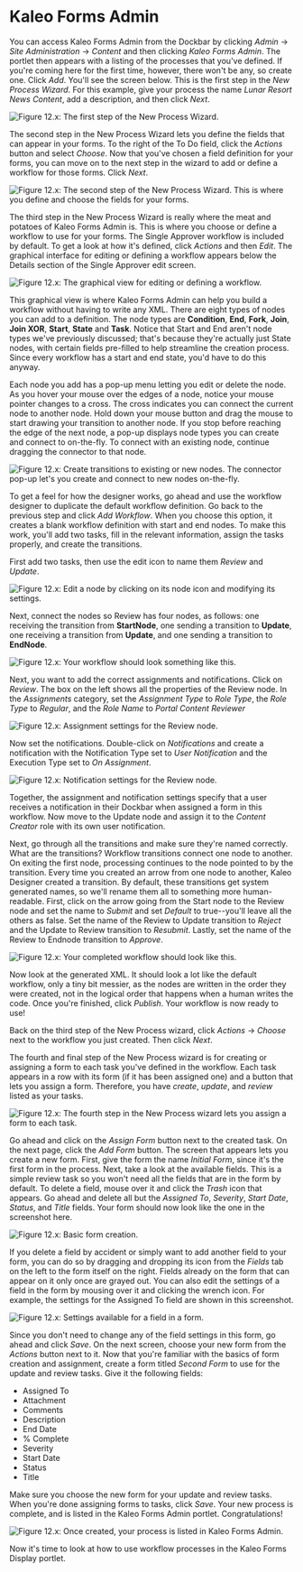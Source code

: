 # Kaleo Forms Admin [](id=kaleo-forms-admin)

You can access Kaleo Forms Admin from the Dockbar by clicking
*Admin* &rarr; *Site Administration* &rarr; *Content* and then clicking *Kaleo 
Forms Admin*. The portlet then appears with a listing of the processes that 
you've defined. If you're coming here for the first time, however, there won't 
be any, so create one. Click *Add*. You'll see the screen below. This is 
the first step in the *New Process Wizard*. For this example, give your process 
the name *Lunar Resort News Content*, add a description, and then click *Next*.

![Figure 12.x: The first step of the New Process Wizard.](../../../images/kaleo-forms-admin-wizard-1.png)

The second step in the New Process Wizard lets you define the fields that 
can appear in your forms. To the right of the To Do field, click the *Actions* 
button and select *Choose*. Now that you've chosen a field definition for your 
forms, you can move on to the next step in the wizard to add or define a 
workflow for those forms. Click *Next*.

![Figure 12.x: The second step of the New Process Wizard. This is where you define and choose the fields for your forms.](../../../images/kaleo-forms-admin-wizard-2.png)

The third step in the New Process Wizard is really where the meat and potatoes 
of Kaleo Forms Admin is. This is where you choose or define a workflow to use 
for your forms. The Single Approver workflow is included by default. To get a 
look at how it's defined, click *Actions* and then *Edit*. The graphical 
interface for editing or defining a workflow appears below the Details section 
of the Single Approver edit screen. 

![Figure 12.x: The graphical view for editing or defining a workflow.](../../../images/kaleo-forms-graphical-editor.png)

This graphical view is where Kaleo Forms Admin can help you build a workflow 
without having to write any XML. There are eight types of nodes you can add to a 
definition. The node types are **Condition**, **End**, **Fork**, **Join**, 
**Join XOR**, **Start**, **State** and **Task**. Notice that Start and End 
aren't node types we've previously discussed; that's because they're actually 
just State nodes, with certain fields pre-filled to help streamline the creation 
process. Since every workflow has a start and end state, you'd have to do this 
anyway. 

Each node you add has a pop-up menu letting you edit or delete the node. As
you hover your mouse over the edges of a node, notice your mouse pointer changes
to a cross. The cross indicates you can connect the current node to another
node. Hold down your mouse button and drag the mouse to start drawing your
transition to another node. If you stop before reaching the edge of the next
node, a pop-up displays node types you can create and connect to on-the-fly. To
connect with an existing node, continue dragging the connector to that node. 

![Figure 12.x: Create transitions to existing or new nodes. The connector pop-up let's you create and connect to new nodes on-the-fly.](../../../images/kaleo-connector.png)

To get a feel for how the designer works, go ahead and use the workflow designer 
to duplicate the default workflow definition. Go back to the previous step and 
click *Add Workflow*. When you choose this option, it creates a blank workflow 
definition with start and end nodes. To make this work, you'll add two tasks, 
fill in the relevant information, assign the tasks properly, and create the 
transitions. 

First add two tasks, then use the edit icon to name them *Review* and *Update*. 

![Figure 12.x: Edit a node by clicking on its node icon and modifying its settings.](../../../images/kaleo-rename-node.png)

Next, connect the nodes so Review has four nodes, as follows: one receiving the
transition from **StartNode**, one sending a transition to **Update**, one
receiving a transition from **Update**, and one sending a transition to
**EndNode**. 

![Figure 12.x: Your workflow should look something like this.](../../../images/kaleo-designer-basic-workflow.png)

Next, you want to add the correct assignments and notifications. Click on
*Review*. The box on the left shows all the properties of the Review node. In
the *Assignments* category, set the *Assignment Type* to *Role Type*, the 
*Role Type* to *Regular*, and the *Role Name* to *Portal Content Reviewer*

![Figure 12.x: Assignment settings for the Review node.](../../../images/kaleo-forms-review-node-assignments.png)

Now set the notifications. Double-click on *Notifications* and create a 
notification with the Notification Type set to *User Notification* and the 
Execution Type set to *On Assignment*.

![Figure 12.x: Notification settings for the Review node.](../../../images/kaleo-forms-review-node-notification.png)

Together, the assignment and notification settings specify that a user receives 
a notification in their Dockbar when assigned a form in this workflow. Now move 
to the Update node and assign it to the *Content Creator* role with its own user 
notification.

Next, go through all the transitions and make sure they're named correctly. 
What are the transitions? Workflow transitions connect one node to another. On 
exiting the first node, processing continues to the node pointed to by the 
transition. Every time you created an arrow from one node to another, Kaleo
Designer created a transition. By default, these transitions get system
generated names, so we'll rename them all to something more human-readable.
First, click on the arrow going from the Start node to the Review node and set
the name to *Submit* and set *Default* to true--you'll leave all the others as
false. Set the name of the Review to Update transition to *Reject* and the
Update to Review transition to *Resubmit*. Lastly, set the name of the Review to
Endnode transition to *Approve*.

![Figure 12.x: Your completed workflow should look like this.](../../../images/kaleo-designer-basic-workflow-complete.png)

Now look at the generated XML. It should look a lot like the default workflow,
only a tiny bit messier, as the nodes are written in the order they were
created, not in the logical order that happens when a human writes the code.
Once you're finished, click *Publish*. Your workflow is now ready to use!

Back on the third step of the New Process wizard, click *Actions* &rarr; *Choose* 
next to the workflow you just created. Then click *Next*.

The fourth and final step of the New Process wizard is for creating or assigning 
a form to each task you've defined in the workflow. Each task appears in a row 
with its form (if it has been assigned one) and a button that lets you assign a 
form. Therefore, you have *create*, *update*, and *review* listed as your 
tasks.

![Figure 12.x: The fourth step in the New Process wizard lets you assign a form to each task.](../../../images/kaleo-forms-admin-wizard-4.png)

Go ahead and click on the *Assign Form* button next to the created task. On the 
next page, click the *Add Form* button. The screen that appears lets you create 
a new form. First, give the form the name *Initial Form*, since it's the first 
form in the process. Next, take a look at the available fields. This is a simple 
review task so you won't need all the fields that are in the form by default. To 
delete a field, mouse over it and click the *Trash* icon that appears. Go ahead 
and delete all but the *Assigned To*, *Severity*, *Start Date*, *Status*, and 
*Title* fields. Your form should now look like the one in the screenshot here.

![Figure 12.x: Basic form creation.](../../../images/kaleo-forms-admin-form-creation-1.png)

If you delete a field by accident or simply want to add another field to your 
form, you can do so by dragging and dropping its icon from the *Fields* tab on 
the left to the form itself on the right. Fields already on the form that can 
appear on it only once are grayed out. You can also edit the settings of a field 
in the form by mousing over it and clicking the wrench icon. For example, the 
settings for the Assigned To field are shown in this screenshot. 

![Figure 12.x: Settings available for a field in a form.](../../../images/kaleo-forms-admin-form-creation-2.png)

Since you don't need to change any of the field settings in this form, go ahead 
and click *Save*. On the next screen, choose your new form from the *Actions* 
button next to it. Now that you're familiar with the basics of form creation and 
assignment, create a form titled *Second Form* to use for the update and review
tasks. Give it the following fields: 

- Assigned To
- Attachment
- Comments
- Description
- End Date
- % Complete
- Severity
- Start Date
- Status
- Title

Make sure you choose the new form for your update and review tasks. When you're 
done assigning forms to tasks, click *Save*. Your new process is complete, and 
is listed in the Kaleo Forms Admin portlet. Congratulations! 

![Figure 12.x: Once created, your process is listed in Kaleo Forms Admin.](../../../images/kaleo-forms-admin-process-complete.png)

Now it's time to look at how to use workflow processes in the Kaleo Forms 
Display portlet.
